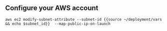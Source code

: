 ## Configure your AWS account

```
aws ec2 modify-subnet-attribute --subnet-id {{source ~/deployment/vars && echo $subnet_id}}  --map-public-ip-on-launch 
```

